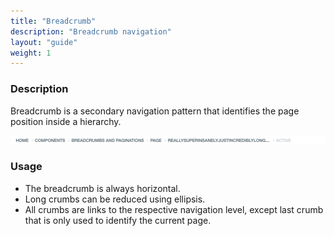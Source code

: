 ```yaml
---
title: "Breadcrumb"
description: "Breadcrumb navigation"
layout: "guide"
weight: 1
---
```


### Description

Breadcrumb is a secondary navigation pattern that identifies the page position inside a hierarchy.

![breadcrumb](../../../images/breadcrumb.png)

### Usage

* The breadcrumb is always horizontal.
* Long crumbs can be reduced using ellipsis.
* All crumbs are links to the respective navigation level, except last crumb that is only used to identify the current page.

